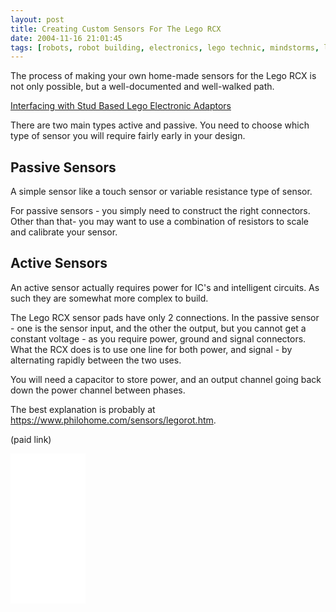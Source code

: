 ```yaml
---
layout: post
title: Creating Custom Sensors For The Lego RCX
date: 2004-11-16 21:01:45
tags: [robots, robot building, electronics, lego technic, mindstorms, lego rcx, sensors]
---
```

The process of making your own home-made sensors for the Lego RCX is not only possible, but a well-documented and well-walked path.

[Interfacing with Stud Based Lego Electronic Adaptors](/wiki/adapting_lego_connectors.html)

There are two main types active and passive. You need to choose which type of sensor you will require fairly early in your design.

## Passive Sensors

A simple sensor like a touch sensor or variable resistance type of sensor.

For passive sensors - you simply need to construct the right connectors. Other than that- you may want to use a combination of resistors to scale and calibrate your sensor.

## Active Sensors

An active sensor actually requires power for IC's and intelligent circuits. As such they are somewhat more complex to build.

The Lego RCX sensor pads have only 2 connections. In the passive sensor - one is the sensor input, and the other the output, but you cannot get a constant voltage - as you require power, ground and signal connectors. What the RCX does is to use one line for both power, and signal - by alternating rapidly between the two uses.

You will need a capacitor to store power, and an output channel going back down the power channel between phases.

The best explanation is probably at <https://www.philohome.com/sensors/legorot.htm>.

(paid link)

<iframe style="width:120px;height:240px;" marginwidth="0" marginheight="0" scrolling="no" frameborder="0" src="//ws-eu.amazon-adsystem.com/widgets/q?ServiceVersion=20070822&OneJS=1&Operation=GetAdHtml&MarketPlace=GB&source=ss&ref=as_ss_li_til&ad_type=product_link&tracking_id=orionrobots-21&language=en_GB&marketplace=amazon&region=GB&placement=B082WD5YV9&asins=B082WD5YV9&linkId=e6031a2f307d66e1f776c2f804796727&show_border=true&link_opens_in_new_window=true"></iframe>
